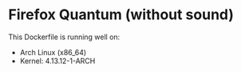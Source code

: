 # Firefox Quantum (without sound)

This Dockerfile is running well on:

* Arch Linux (x86_64)
* Kernel: 4.13.12-1-ARCH
